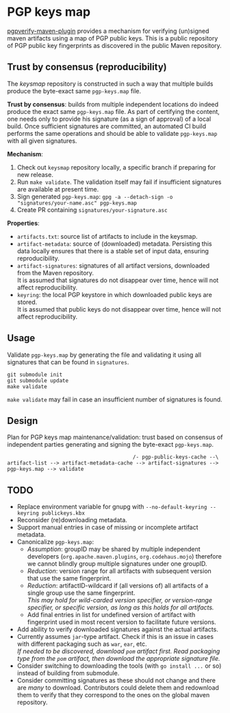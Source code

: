 # PGP keys map

[pgpverify-maven-plugin](https://github.com/s4u/pgpverify-maven-plugin) provides a mechanism for verifying (un)signed maven artifacts using a map of PGP public keys. This is a public repository of PGP public key fingerprints as discovered in the public Maven repository.

## Trust by consensus (reproducibility)

The _keysmap_ repository is constructed in such a way that multiple builds produce the byte-exact same `pgp-keys.map` file.

__Trust by consensus__: builds from multiple independent locations do indeed produce the exact same `pgp-keys.map` file. As part of certifying the content, one needs only to provide his signature (as a sign of approval) of a local build. Once sufficient signatures are committed, an automated CI build performs the same operations and should be able to validate `pgp-keys.map` with all given signatures.

__Mechanism__:

1. Check out `keysmap` repository locally, a specific branch if preparing for new release.
1. Run `make validate`. The validation itself may fail if insufficient signatures are available at present time.
1. Sign generated `pgp-keys.map`: `gpg -a --detach-sign -o "signatures/your-name.asc" pgp-keys.map`
1. Create PR containing `signatures/your-signature.asc`

__Properties__:

- `artifacts.txt`: source list of artifacts to include in the keysmap.
- `artifact-metadata`: source of (downloaded) metadata. Persisting this data locally ensures that there is a stable set of input data, ensuring reproducibility.
- `artifact-signatures`: signatures of all artifact versions, downloaded from the Maven repository.  
  It is assumed that signatures do not disappear over time, hence will not affect reproducibility.
- `keyring`: the local PGP keystore in which downloaded public keys are stored.  
  It is assumed that public keys do not disappear over time, hence will not affect reproducibility.

## Usage

Validate `pgp-keys.map` by generating the file and validating it using all signatures that can be found in `signatures`.

```
git submodule init
git submodule update
make validate
```

`make validate` may fail in case an insufficient number of signatures is found.

## Design

Plan for PGP keys map maintenance/validation: trust based on consensus of independent parties generating and signing the byte-exact `pgp-keys.map`.

```
                                         /- pgp-public-keys-cache --\
artifact-list --> artifact-metadata-cache --> artifact-signatures --> pgp-keys.map --> validate
```

## TODO

- Replace environment variable for gnupg with `--no-default-keyring --keyring publickeys.kbx`
- Reconsider (re)downloading metadata.
- Support manual entries in case of missing or incomplete artifact metadata.
- Canonicalize `pgp-keys.map`:
  - _Assumption_: groupID may be shared by multiple independent developers (`org.apache.maven.plugins`, `org.codehaus.mojo`) therefore we cannot blindly group multiple signatures under one groupID.
  - _Reduction_: version range for all artifacts with subsequent version that use the same fingerprint.
  - _Reduction_: artifactID-wildcard if (all versions of) all artifacts of a single group use the same fingerprint.  
  _This may hold for wild-carded version specifier, or version-range specifier, or specific version, as long as this holds for all artifacts._
  - Add final entries in list for undefined version of artifact with fingerprint used in most recent version to facilitate future versions.
- Add ability to verify downloaded signatures against the actual artifacts.
- Currently assumes `jar`-type artifact. Check if this is an issue in cases with different packaging such as `war`, `ear`, etc.  
  _If needed to be discovered, download `pom` artifact first. Read _packaging type_ from the `pom` artifact, then download the appropriate signature file._
- Consider switching to downloading the tools (with `go install ...` or so) instead of building from submodule.
- Consider committing signatures as these should not change and there are *many* to download. Contributors could delete them and redownload them to verify that they correspond to the ones on the global maven repository.
